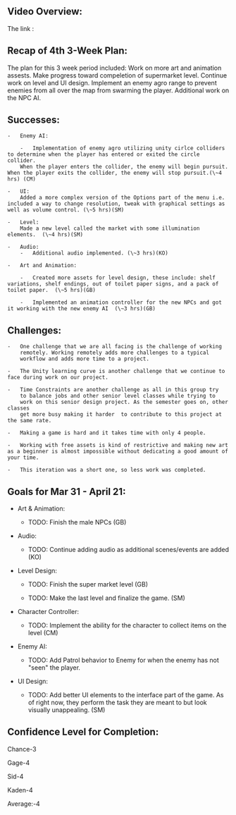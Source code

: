 Video Overview:
---------------------------------
The link :



Recap of 4th 3-Week Plan:
---------------------------------

The plan for this 3 week period included: Work on more art and animation assests. Make progress toward compeletion of supermarket level.
Continue work on level and UI design. Implement an enemy agro range to prevent enemies from all over the map from swarming the player. Additional work on the NPC AI.  


Successes:
---------------------------------

    -   Enemy AI:

        -  	Implementation of enemy agro utilizing unity cirlce colliders to determine when the player has entered or exited the circle collider. 
		When the player enters the collider, the enemy will begin pursuit. When the player exits the collider, the enemy will stop pursuit.(\~4 hrs) (CM)

    -   UI:
        Added a more complex version of the Options part of the menu i.e. included a way to change resolution, tweak with graphical settings as well as volume control. (\~5 hrs)(SM)
    
	-   Level:
	    Made a new level called the market with some illumination elements.  (\~4 hrs)(SM)

    -   Audio:
    	- 	Additional audio implemented. (\~3 hrs)(KO)
    
    -   Art and Animation:

        -	Created more assets for level design, these include: shelf variations, shelf endings, out of toilet paper signs, and a pack of toilet paper.  (\~5 hrs)(GB)

        -	Implemented an animation controller for the new NPCs and got it working with the new enemy AI  (\~3 hrs)(GB)



Challenges:
---------------------------------

    -   One challenge that we are all facing is the challenge of working
        remotely. Working remotely adds more challenges to a typical
        workflow and adds more time to a project.

    -   The Unity learning curve is another challenge that we continue to face during work on our project.

    -   Time Constraints are another challenge as all in this group try
        to balance jobs and other senior level classes while trying to
        work on this senior design project. As the semester goes on, other classes
		get more busy making it harder  to contribute to this project at the same rate.

    -   Making a game is hard and it takes time with only 4 people.
    
    -	Working with free assets is kind of restrictive and making new art as a beginner is almost impossible without dedicating a good amount of your time.
    
    -	This iteration was a short one, so less work was completed.
	
	

    

Goals for Mar 31 - April 21:
---------------------------------

-   Art & Animation:

    - TODO: Finish the male NPCs (GB)
   
-   Audio:
    - TODO: Continue adding audio as additional scenes/events are added (KO)
	
-   Level Design: 
    
    - 	TODO: Finish the super market level (GB)
    
	- 	TODO: Make the last level and finalize the game. (SM)

-   Character Controller:

    -   TODO: Implement the ability for the character to collect items on the level (CM)
		
	
-   Enemy AI:

    -	TODO: Add Patrol behavior to Enemy for when the enemy has not "seen" the player. 

-   UI Design: 
    
	-	TODO: Add better UI elements to the interface part of the game. As of right now, they perform the task they are meant to but look visually unappealing. (SM) 
	
    


Confidence Level for Completion:
---------------------------------
  Chance-3
  
  Gage-4
  
  Sid-4
  
  Kaden-4
  
  Average:-4
